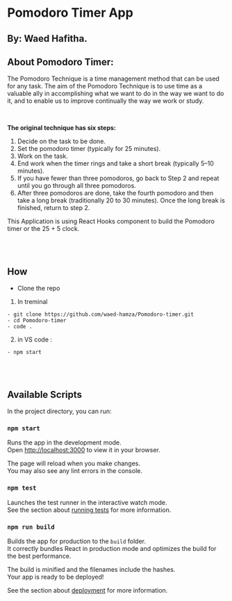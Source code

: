 # Pomodoro Timer App

## By: Waed Hafitha.


## About Pomodoro Timer:
The Pomodoro Technique is a time management method that can be used for any task. The aim of the Pomodoro Technique is to use time as a valuable ally in accomplishing what we want to do in the way we want to do it, and to enable us to improve continually the way we work or study.

<br>

<b>The original technique has six steps:</b>

1. Decide on the task to be done.
2. Set the pomodoro timer (typically for 25 minutes).
3. Work on the task.
4. End work when the timer rings and take a short break (typically 5–10 minutes).
5. If you have fewer than three pomodoros, go back to Step 2 and repeat until you go through all three pomodoros.
6. After three pomodoros are done, take the fourth pomodoro and then take a long break (traditionally 20 to 30 minutes). Once the long break is finished, return to step 2.

This Application is using React Hooks component to build the Pomodoro timer or the 25 + 5 clock.

<br><br>

 ## How 

  - Clone the repo 
 1. In treminal 
 
 
 ```
 - git clone https://github.com/waed-hamza/Pomodoro-timer.git
 - cd Pomodoro-timer
 - code .
 ```
 
2. in VS code :

 ```
 - npm start
 ```
 
<br><br>
## Available Scripts

In the project directory, you can run:

### `npm start`

Runs the app in the development mode.\
Open [http://localhost:3000](http://localhost:3000) to view it in your browser.

The page will reload when you make changes.\
You may also see any lint errors in the console.

### `npm test`

Launches the test runner in the interactive watch mode.\
See the section about [running tests](https://facebook.github.io/create-react-app/docs/running-tests) for more information.

### `npm run build`

Builds the app for production to the `build` folder.\
It correctly bundles React in production mode and optimizes the build for the best performance.

The build is minified and the filenames include the hashes.\
Your app is ready to be deployed!

See the section about [deployment](https://facebook.github.io/create-react-app/docs/deployment) for more information.